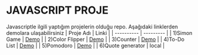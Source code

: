 # JAVASCRIPT PROJE
 Javascriptle ilgili yaptığım projelerin olduğu repo. Aşağıdaki linklerden demolara ulaşabilirsiniz
| Proje Adı  | Linki     |
| ---------- | --------- |
| 1)Simon Game  | [Demo](https://simon-game-three-beryl.vercel.app/)    |
| 2)Color Flipper      | [Demo](https://color-flipper-green.vercel.app/)     |
| 3)Counter      | [Demo](https://counter-lac-seven.vercel.app/)     |
| 4)To-Do List      | [Demo](https://javascript-proje.vercel.app/)     |
| 5)Pomodoro      | [Demo](https://javascript-proje-qa63.vercel.app/)     |
| 6)Quote generator      | local   |
